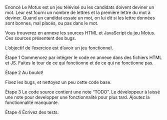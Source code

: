 Enoncé
Le Motus est un jeu télévisé ou les candidats doivent deviner un mot. Leur est fourni un nombre de lettres et la première lettre du mot à deviner. Quand un candidat essaie un mot, on lui dit si les lettre données sont bonnes, mal placés, ou pas dans le mot.

Vous trouverez en annexe les sources HTML et JavaScript du jeu Motus. Ces sources présentent des bugs.

L’objectif de l’exercice est d’avoir un jeu fonctionnel.

Étape 1
Commencez par intégrer le code en annexe dans des fichiers HTML et JS. Faites le tour de ce qui fonctionne et de ce qui ne fonctionne pas.

Étape 2
Au boulot!

Fixez les bugs, et nettoyez un peu cette code base.

Étape 3
Le code source contient une note “TODO”. Le développeur à laissé une note pour developper une fonctionnalité pour plus tard. Ajoutez la fonctionnalité manquante.

Étape 4
Écrivez des tests.